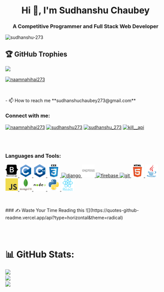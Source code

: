 <h1 align="center">Hi 👋, I'm Sudhanshu Chaubey</h1>
<h3 align="center">A Competitive Programmer and Full Stack Web Developer</h3>

<p align="left"> <img src="https://komarev.com/ghpvc/?username=sudhanshu-273&label=Profile%20views&color=0e75b6&style=flat" alt="sudhanshu-273" /> </p>

## 🏆 GitHub Trophies
![](https://github-profile-trophy.vercel.app/?username=Sudhanshu-273&theme=radical&no-frame=false&no-bg=true&margin-w=4)

<p align="left"> <a href="https://twitter.com/naamnahihai273" target="blank"><img src="https://img.shields.io/twitter/follow/naamnahihai273?logo=twitter&style=for-the-badge" alt="naamnahihai273" /></a> </p>
<br>
<br>
- 📫 How to reach me **sudhanshuchaubey273@gmail.com**
<h3 align="left">Connect with me:</h3>
<p align="left">
<a href="https://twitter.com/naamnahihai273" target="blank"><img align="center" src="https://raw.githubusercontent.com/rahuldkjain/github-profile-readme-generator/master/src/images/icons/Social/twitter.svg" alt="naamnahihai273" height="30" width="40" /></a>
<a href="https://linkedin.com/in/sudhanshu273" target="blank"><img align="center" src="https://raw.githubusercontent.com/rahuldkjain/github-profile-readme-generator/master/src/images/icons/Social/linked-in-alt.svg" alt="sudhanshu273" height="30" width="40" /></a>
<a href="https://instagram.com/sudhanshu_273" target="blank"><img align="center" src="https://raw.githubusercontent.com/rahuldkjain/github-profile-readme-generator/master/src/images/icons/Social/instagram.svg" alt="sudhanshu_273" height="30" width="40" /></a>
<a href="https://codeforces.com/profile/kill__api" target="blank"><img align="center" src="https://raw.githubusercontent.com/rahuldkjain/github-profile-readme-generator/master/src/images/icons/Social/codeforces.svg" alt="kill__api" height="30" width="40" /></a>
</p>
<br><br>
<h3 align="left">Languages and Tools:</h3>
<p align="left"> <a href="https://getbootstrap.com" target="_blank" rel="noreferrer"> <img src="https://raw.githubusercontent.com/devicons/devicon/master/icons/bootstrap/bootstrap-plain-wordmark.svg" alt="bootstrap" width="40" height="40"/> </a> <a href="https://www.cprogramming.com/" target="_blank" rel="noreferrer"> <img src="https://raw.githubusercontent.com/devicons/devicon/master/icons/c/c-original.svg" alt="c" width="40" height="40"/> </a> <a href="https://www.w3schools.com/cpp/" target="_blank" rel="noreferrer"> <img src="https://raw.githubusercontent.com/devicons/devicon/master/icons/cplusplus/cplusplus-original.svg" alt="cplusplus" width="40" height="40"/> </a> <a href="https://www.w3schools.com/css/" target="_blank" rel="noreferrer"> <img src="https://raw.githubusercontent.com/devicons/devicon/master/icons/css3/css3-original-wordmark.svg" alt="css3" width="40" height="40"/> </a> <a href="https://www.djangoproject.com/" target="_blank" rel="noreferrer"> <img src="https://cdn.worldvectorlogo.com/logos/django.svg" alt="django" width="40" height="40"/> </a> <a href="https://expressjs.com" target="_blank" rel="noreferrer"> <img src="https://raw.githubusercontent.com/devicons/devicon/master/icons/express/express-original-wordmark.svg" alt="express" width="40" height="40"/> </a> <a href="https://firebase.google.com/" target="_blank" rel="noreferrer"> <img src="https://www.vectorlogo.zone/logos/firebase/firebase-icon.svg" alt="firebase" width="40" height="40"/> </a> <a href="https://git-scm.com/" target="_blank" rel="noreferrer"> <img src="https://www.vectorlogo.zone/logos/git-scm/git-scm-icon.svg" alt="git" width="40" height="40"/> </a> <a href="https://www.w3.org/html/" target="_blank" rel="noreferrer"> <img src="https://raw.githubusercontent.com/devicons/devicon/master/icons/html5/html5-original-wordmark.svg" alt="html5" width="40" height="40"/> </a> <a href="https://www.java.com" target="_blank" rel="noreferrer"> <img src="https://raw.githubusercontent.com/devicons/devicon/master/icons/java/java-original.svg" alt="java" width="40" height="40"/> </a> <a href="https://developer.mozilla.org/en-US/docs/Web/JavaScript" target="_blank" rel="noreferrer"> <img src="https://raw.githubusercontent.com/devicons/devicon/master/icons/javascript/javascript-original.svg" alt="javascript" width="40" height="40"/> </a> <a href="https://www.mongodb.com/" target="_blank" rel="noreferrer"> <img src="https://raw.githubusercontent.com/devicons/devicon/master/icons/mongodb/mongodb-original-wordmark.svg" alt="mongodb" width="40" height="40"/> </a> <a href="https://nodejs.org" target="_blank" rel="noreferrer"> <img src="https://raw.githubusercontent.com/devicons/devicon/master/icons/nodejs/nodejs-original-wordmark.svg" alt="nodejs" width="40" height="40"/> </a> <a href="https://www.python.org" target="_blank" rel="noreferrer"> <img src="https://raw.githubusercontent.com/devicons/devicon/master/icons/python/python-original.svg" alt="python" width="40" height="40"/> </a> <a href="https://reactjs.org/" target="_blank" rel="noreferrer"> <img src="https://raw.githubusercontent.com/devicons/devicon/master/icons/react/react-original-wordmark.svg" alt="react" width="40" height="40"/> </a> </p>
<br><br>
### ✍️ Waste Your Time Reading this
![](https://quotes-github-readme.vercel.app/api?type=horizontal&theme=radical)

<br><br>
# 📊 GitHub Stats:
![](https://github-readme-stats.vercel.app/api?username=Sudhanshu-273&theme=dark&hide_border=false&include_all_commits=true&count_private=true)<br/>
![](https://github-readme-streak-stats.herokuapp.com/?user=Sudhanshu-273&theme=dark&hide_border=false)<br/>
![](https://github-readme-stats.vercel.app/api/top-langs/?username=Sudhanshu-273&theme=dark&hide_border=false&include_all_commits=true&count_private=true&layout=compact)
